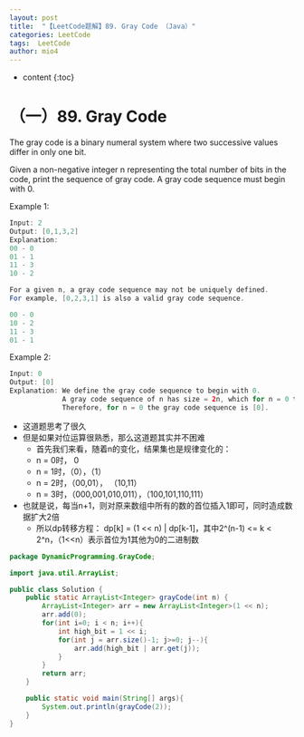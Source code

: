 ```yaml
---
layout: post
title:  "【LeetCode题解】89. Gray Code （Java）"
categories: LeetCode
tags:  LeetCode
author: mio4
---
```


* content
{:toc}








# （一）89. Gray Code

The gray code is a binary numeral system where two successive values differ in only one bit.

Given a non-negative integer n representing the total number of bits in the code, print the sequence of gray code. A gray code sequence must begin with 0.

Example 1:

```java 
Input: 2
Output: [0,1,3,2]
Explanation:
00 - 0
01 - 1
11 - 3
10 - 2

For a given n, a gray code sequence may not be uniquely defined.
For example, [0,2,3,1] is also a valid gray code sequence.

00 - 0
10 - 2
11 - 3
01 - 1
```

Example 2:

```java 
Input: 0
Output: [0]
Explanation: We define the gray code sequence to begin with 0.
             A gray code sequence of n has size = 2n, which for n = 0 the size is 20 = 1.
             Therefore, for n = 0 the gray code sequence is [0].
```

 - 这道题思考了很久
 - 但是如果对位运算很熟悉，那么这道题其实并不困难
	 - 首先我们来看，随着n的变化，结果集也是规律变化的：
	 - n = 0时， 0
	 - n = 1时，（0），（1）
	 - n = 2时，（00,01）， （10,11）
	 - n = 3时，（000,001,010,011），（100,101,110,111）
 - 也就是说，每当n+1，则对原来数组中所有的数的首位插入1即可，同时造成数据扩大2倍
	 - 所以dp转移方程： dp[k] = (1 << n) \| dp[k-1]，其中2^(n-1) <= k < 2^n，（1<<n）表示首位为1其他为0的二进制数


```java 
package DynamicProgramming.GrayCode;

import java.util.ArrayList;

public class Solution {
	public static ArrayList<Integer> grayCode(int n) {
		ArrayList<Integer> arr = new ArrayList<Integer>(1 << n);
		arr.add(0);
		for(int i=0; i < n; i++){
			int high_bit = 1 << i;
			for(int j = arr.size()-1; j>=0; j--){
				arr.add(high_bit | arr.get(j));
			}
		}
		return arr;
	}

	public static void main(String[] args){
		System.out.println(grayCode(2)); 
	}
}

```